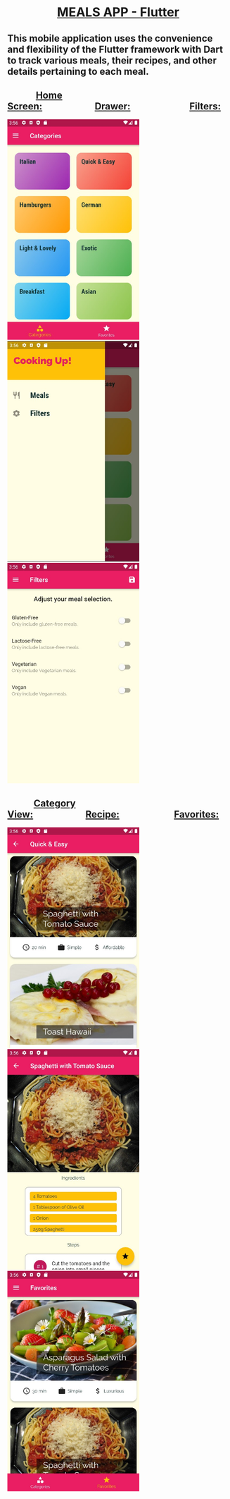 # <div align="center"> <ins><strong>MEALS APP - Flutter</strong></ins> </div>
## This mobile application uses the convenience and flexibility of the Flutter framework with Dart to track various meals, their recipes, and other details pertaining to each meal.

##              <ins>Home Screen:</ins>                        <ins>Drawer:</ins>                           <ins>Filters:</ins>
<img src = "https://github.com/BrandonScanlon/Meals_App/blob/master/images/Meals%20App%201.jpg" width="300" height="500"/> <img src = "https://github.com/BrandonScanlon/Meals_App/blob/master/images/Meals%20App%202.jpg" width="300" height="500"/> <img src ="https://github.com/BrandonScanlon/Meals_App/blob/master/images/Meals%20App%203.jpg" width="300" height="500"/> 
##             <ins>Category View:</ins>                        <ins>Recipe:</ins>                         <ins>Favorites:</ins>
<img src = "https://github.com/BrandonScanlon/Meals_App/blob/master/images/Meals%20App%204.jpg" width="300" height="500"/> <img src = "https://github.com/BrandonScanlon/Meals_App/blob/master/images/Meals%20App%205.jpg" width="300" height="500"/> <img src = "https://github.com/BrandonScanlon/Meals_App/blob/master/images/Meals%20App%206.jpg" width="300" height="500"/> 
